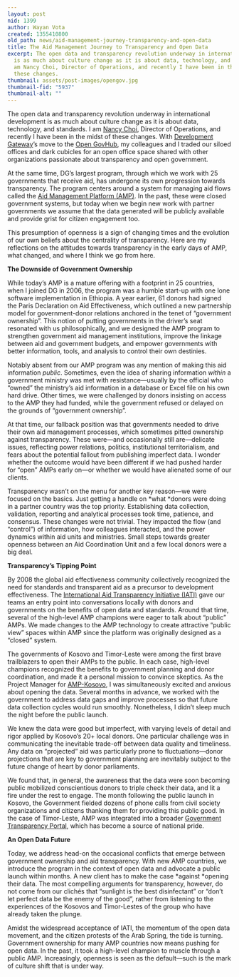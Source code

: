 ```yaml
---
layout: post
nid: 1399
author: Wayan Vota
created: 1355410800
old_path: news/aid-management-journey-transparency-and-open-data
title: The Aid Management Journey to Transparency and Open Data
excerpt: The open data and transparency revolution underway in international development
  is as much about culture change as it is about data, technology, and standards.  I
  am Nancy Choi, Director of Operations, and recently I have been in the midst of
  these changes.
thumbnail: assets/post-images/opengov.jpg
thumbnail-fid: "5937"
thumbnail-alt: ""
---
```


The open data and transparency revolution underway in international development is as much about culture change as it is about data, technology, and standards. I am [Nancy Choi](http://www.linkedin.com/in/nmcguirechoi), Director of Operations, and recently I have been in the midst of these changes. With [Development Gateway](http://www.developmentgateway.org)’s move to the [Open GovHub](http://opengovhub.org/), my colleagues and I traded our siloed offices and dark cubicles for an open office space shared with other organizations passionate about transparency and open government.

At the same time, DG’s largest program, through which we work with 25 governments that receive aid, has undergone its own progression towards transparency. The program centers around a system for managing aid flows called the [Aid Management Platform (AMP)](/programs/aid-management-program/aid-management-platform). In the past, these were closed government systems, but today when we begin new work with partner governments we assume that the data generated will be publicly available and provide grist for citizen engagement too.

This presumption of openness is a sign of changing times and the evolution of our own beliefs about the centrality of transparency. Here are my reflections on the attitudes towards transparency in the early days of AMP, what changed, and where I think we go from here.

**The Downside of Government Ownership**

While today’s AMP is a mature offering with a footprint in 25 countries, when I joined DG in 2006, the program was a humble start-up with one lone software implementation in Ethiopia. A year earlier, 61 donors had signed the Paris Declaration on Aid Effectiveness, which outlined a new partnership model for government-donor relations anchored in the tenet of “government ownership”. This notion of putting governments in the driver’s seat resonated with us philosophically, and we designed the AMP program to strengthen government aid management institutions, improve the linkage between aid and government budgets, and empower governments with better information, tools, and analysis to control their own destinies.

Notably absent from our AMP program was any mention of making this aid information *public*. Sometimes, even the idea of sharing information *within* a government ministry was met with resistance—usually by the official who “owned” the ministry’s aid information in a database or Excel file on his own hard drive. Other times, we were challenged by donors insisting on access to the AMP they had funded, while the government refused or delayed on the grounds of “government ownership”.

At that time, our fallback position was that governments needed to drive their own aid management processes, which sometimes pitted ownership against transparency. These were—and occasionally still are—delicate issues, reflecting power relations, politics, institutional territorialism, and fears about the potential fallout from publishing imperfect data. I wonder whether the outcome would have been different if we had pushed harder for “open” AMPs early on—or whether we would have alienated some of our clients.

Transparency wasn’t on the menu for another key reason—we were focused on the basics. Just getting a handle on *what *donors were doing in a partner country was the top priority. Establishing data collection, validation, reporting and analytical processes took time, patience, and consensus. These changes were not trivial. They impacted the flow (and “control”) of information, how colleagues interacted, and the power dynamics within aid units and ministries. Small steps towards greater openness between an Aid Coordination Unit and a few local donors were a big deal.

**Transparency’s Tipping Point**

By 2008 the global aid effectiveness community collectively recognized the need for standards and transparent aid as a precursor to development effectiveness. The [International Aid Transparency Initiative (IATI)](http://www.aidtransparency.net/) gave our teams an entry point into conversations locally with donors and governments on the benefits of open data and standards. Around that time, several of the high-level AMP champions were eager to talk about “public” AMPs. We made changes to the AMP technology to create attractive “public view” spaces within AMP since the platform was originally designed as a “closed” system.

The governments of Kosovo and Timor-Leste were among the first brave trailblazers to open their AMPs to the public. In each case, high-level champions recognized the benefits to government planning and donor coordination, and made it a personal mission to convince skeptics. As the Project Manager for [AMP-Kosovo](http://public.amp-mei.net/), I was simultaneously excited and anxious about opening the data. Several months in advance, we worked with the government to address data gaps and improve processes so that future data collection cycles would run smoothly. Nonetheless, I didn’t sleep much the night before the public launch.

We knew the data were good but imperfect, with varying levels of detail and rigor applied by Kosovo’s 20+ local donors. One particular challenge was in communicating the inevitable trade-off between data quality and timeliness. Any data on “projected” aid was particularly prone to fluctuations—donor projections that are key to government planning are inevitably subject to the future change of heart by donor parliaments.

We found that, in general, the awareness that the data were soon becoming public mobilized conscientious donors to triple check their data, and lit a fire under the rest to engage. The month following the public launch in Kosovo, the Government fielded dozens of phone calls from civil society organizations and citizens thanking them for providing this public good. In the case of Timor-Leste, AMP was integrated into a broader [Government Transparency Portal](http://www.transparency.gov.tl/english.html), which has become a source of national pride.

**An Open Data Future**

Today, we address head-on the occasional conflicts that emerge between government ownership and aid transparency. With new AMP countries, we introduce the program in the context of open data and advocate a public launch within months. A new client has to make the case *against *opening their data. The most compelling arguments for transparency, however, do not come from our clichés that “sunlight is the best disinfectant” or “don’t let perfect data be the enemy of the good”, rather from listening to the experiences of the Kosovos and Timor-Lestes of the group who have already taken the plunge.

Amidst the widespread acceptance of IATI, the momentum of the open data movement, and the citizen protests of the Arab Spring, the tide is turning. Government ownership for many AMP countries now means pushing for open data. In the past, it took a high-level champion to muscle through a public AMP. Increasingly, openness is seen as the default—such is the mark of culture shift that is under way.
